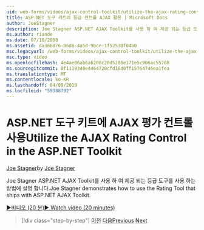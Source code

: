 ```yaml
---
uid: web-forms/videos/ajax-control-toolkit/utilize-the-ajax-rating-control-in-the-aspnet-toolkit
title: ASP.NET 도구 키트의 등급 컨트롤 AJAX 활용 | Microsoft Docs
author: JoeStagner
description: Joe Stagner ASP.NET AJAX Toolkit를 사용 하 여 제공 되는 등급 도구를 사용 하는 방법에 설명 합니다.
ms.author: riande
ms.date: 07/10/2008
ms.assetid: da366876-06d8-4a5d-9bce-1f52530f04b0
msc.legacyurl: /web-forms/videos/ajax-control-toolkit/utilize-the-ajax-rating-control-in-the-aspnet-toolkit
msc.type: video
ms.openlocfilehash: 4e4ae06ab6a6208c20d5206e171e5c906ac55708
ms.sourcegitcommit: 0f1119340e4464720cfd16d0ff15764746ea1fea
ms.translationtype: MT
ms.contentlocale: ko-KR
ms.lasthandoff: 04/09/2019
ms.locfileid: "59388792"
---
```

# <a name="utilize-the-ajax-rating-control-in-the-aspnet-toolkit"></a><span data-ttu-id="5cda4-103">ASP.NET 도구 키트에 AJAX 평가 컨트롤 사용</span><span class="sxs-lookup"><span data-stu-id="5cda4-103">Utilize the AJAX Rating Control in the ASP.NET Toolkit</span></span>

<span data-ttu-id="5cda4-104">[Joe Stagner](https://github.com/JoeStagner)</span><span class="sxs-lookup"><span data-stu-id="5cda4-104">by [Joe Stagner](https://github.com/JoeStagner)</span></span>

<span data-ttu-id="5cda4-105">Joe Stagner ASP.NET AJAX Toolkit를 사용 하 여 제공 되는 등급 도구를 사용 하는 방법에 설명 합니다.</span><span class="sxs-lookup"><span data-stu-id="5cda4-105">Joe Stagner demonstrates how to use the Rating Tool that ships with ASP.NET AJAX Toolkit.</span></span>

[<span data-ttu-id="5cda4-106">&#9654;비디오 (20 분)</span><span class="sxs-lookup"><span data-stu-id="5cda4-106">&#9654; Watch video (20 minutes)</span></span>](https://channel9.msdn.com/Blogs/ASP-NET-Site-Videos/utilize-the-ajax-rating-control-in-the-aspnet-toolkit)

> [!div class="step-by-step"]
> <span data-ttu-id="5cda4-107">[이전](how-do-i-the-ajax-toolkit-reorder-control.md)
> [다음](control-extenders.md)</span><span class="sxs-lookup"><span data-stu-id="5cda4-107">[Previous](how-do-i-the-ajax-toolkit-reorder-control.md)
[Next](control-extenders.md)</span></span>
